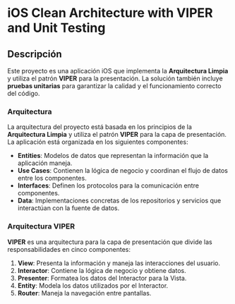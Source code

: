 # iOS Clean Architecture with VIPER and Unit Testing

## Descripción

Este proyecto es una aplicación iOS que implementa la **Arquitectura Limpia** y utiliza el patrón **VIPER** para la presentación. La solución también incluye **pruebas unitarias** para garantizar la calidad y el funcionamiento correcto del código. 

### Arquitectura

La arquitectura del proyecto está basada en los principios de la **Arquitectura Limpia** y utiliza el patrón **VIPER** para la capa de presentación. La aplicación está organizada en los siguientes componentes:

- **Entities**: Modelos de datos que representan la información que la aplicación maneja.
- **Use Cases**: Contienen la lógica de negocio y coordinan el flujo de datos entre los componentes.
- **Interfaces**: Definen los protocolos para la comunicación entre componentes.
- **Data**: Implementaciones concretas de los repositorios y servicios que interactúan con la fuente de datos.

### Arquitectura VIPER

**VIPER** es una arquitectura para la capa de presentación que divide las responsabilidades en cinco componentes:

1. **View**: Presenta la información y maneja las interacciones del usuario.
2. **Interactor**: Contiene la lógica de negocio y obtiene datos.
3. **Presenter**: Formatea los datos del Interactor para la Vista.
4. **Entity**: Modela los datos utilizados por el Interactor.
5. **Router**: Maneja la navegación entre pantallas.
